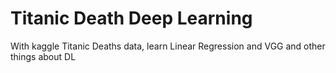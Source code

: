 # Titanic Death Deep Learning

With kaggle Titanic Deaths data, learn Linear Regression and VGG and other things about DL
